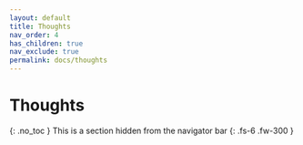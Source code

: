 ```yaml
---
layout: default
title: Thoughts
nav_order: 4
has_children: true
nav_exclude: true
permalink: docs/thoughts
---
```


# Thoughts
{: .no_toc }
This is a section hidden from the navigator bar
{: .fs-6 .fw-300 }


